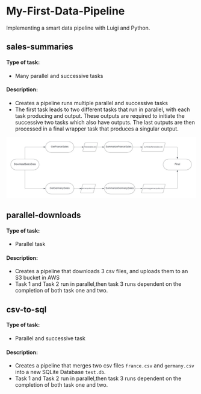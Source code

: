 # My-First-Data-Pipeline

Implementing a smart data pipeline with Luigi and Python.

## sales-summaries

#### Type of task:

- Many parallel and successive tasks

#### Description:

- Creates a pipeline runs multiple parallel and successive tasks
- The first task leads to two different tasks that run in parallel, with each task producing and output. These outputs are required to initiate the successive two tasks which also have outputs. The last outputs are then processed in a final wrapper task that produces a singular output.

![Pipeline Diagram](sales-summaries/pipelineimage.jpg)

## parallel-downloads

#### Type of task:

- Parallel task

#### Description:

- Creates a pipeline that downloads 3 csv files, and uploads them to an S3 bucket in AWS
- Task 1 and Task 2 run in parallel,then task 3 runs dependent on the completion of both task one and two.

## csv-to-sql

#### Type of task:

- Parallel and successive task

#### Description:

- Creates a pipeline that merges two csv files `france.csv` and `germany.csv` into a new SQLite Database `test.db`.
- Task 1 and Task 2 run in parallel,then task 3 runs dependent on the completion of both task one and two.
